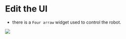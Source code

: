 # Edit the UI

- there is a `Four arraw` widget used to control the robot.

![](./doc/pic/tank/create_ui.gif)
